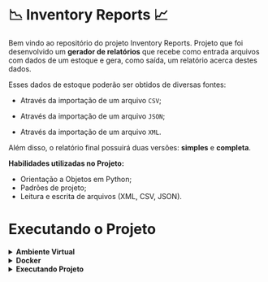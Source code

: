 # :chart_with_downwards_trend: Inventory Reports :chart_with_upwards_trend:

Bem vindo ao repositório do projeto Inventory Reports. Projeto que foi desenvolvido um **gerador de relatórios** que recebe como entrada arquivos com dados de um estoque e gera, como saída, um relatório acerca destes dados. 

Esses dados de estoque poderão ser obtidos de diversas fontes:

  - Através da importação de um arquivo `CSV`;

  - Através da importação de um arquivo `JSON`;

  - Através da importação de um arquivo `XML`.

Além disso, o relatório final possuirá duas versões: **simples** e **completa**.

<strong>Habilidades utilizadas no Projeto:</strong>

  <ul>
    <li>Orientação a Objetos em Python;</li>
    <li>Padrões de projeto;</li>
    <li>Leitura e escrita de arquivos (XML, CSV, JSON).</li>
  </ul>

# Executando o Projeto

<details>
  <summary><strong>Ambiente Virtual</strong></summary><br />

  O Python oferece um recurso de ambiente virtual, onde permite sua máquina rodar sem conflitos, diferentes tipos de projetos com diferentes versões de bibliotecas.

  1. **criar o ambiente virtual**

  ```bash
  python3 -m venv .venv
  ```

  2. **ativar o ambiente virtual**

  ```bash
  source .venv/bin/activate
  ```

  3. **instalar as dependências no ambiente virtual**

  ```bash
  python3 -m pip install -r dev-requirements.txt
  ```

  Com o seu ambiente virtual ativo, as dependências serão instaladas neste ambiente.
  Quando precisar desativar o ambiente virtual, execute o comando "deactivate". Lembre-se de ativar novamente quando voltar a trabalhar no projeto.

  O arquivo `dev-requirements.txt` contém todas as dependências que serão utilizadas no projeto, ele está agindo como se fosse um `package.json` de um projeto `Node.js`.
</details>

<details>
  <summary><strong>Docker</strong></summary>
  Caso queria executar os seus testes de projeto via `Docker-compose`, substituindo o ambiente virtual, execute o comando:

  ```bash
  docker-compose run --rm inventory pytest
  ```
</details>

<details>
  <summary><strong>Executando Projeto</strong></summary><br />
  
  O comando a ser executado será `inventory_report`. Para que ele funcione em seu ambiente é preciso antes instalar o próprio código como um pacote pip:

  <code>pip install .</code>

  Agora você poderá chamar o comando `inventory_report` passando seus argumentos:
  
  <code>inventory_report `argumento1` `argumento2`</code>

  - **argumento1** deve receber o caminho de um arquivo a ser importado. O arquivo pode ser um `csv`, `json` ou `xml`.

  - **argumento2** pode receber duas strings: `simples` ou `completo`, cada uma gerando o respectivo relatório.
  
  Outra opção é invocar o comando assim:

  <code>python3 -m inventory_report.main argumento1 argumento2</code>

  Exemplo:

  ```bash
  inventory_report inventory_report/data/inventory.csv simples
  ```

  ```bash
  inventory_report inventory_report/data/inventory.json simples
  ```

  ```bash
  inventory_report inventory_report/data/inventory.xml simples
  ```

  Desta forma você conseguirá interagir gerar o relatório com o comando.

</details>

